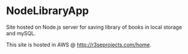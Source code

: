 # NodeLibraryApp
Site hosted on Node.js server for saving library of books in local storage and mySQL.

This site is hosted in AWS @ http://r3seprojects.com/home.
